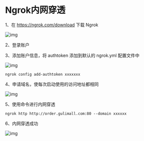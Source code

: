 # Ngrok内网穿透

1、在 https://ngrok.com/download 下载 Ngrok

![img](https://cdn.nlark.com/yuque/0/2023/png/2836791/1702021572252-a51f5e59-2c02-4db6-bae6-dff7f47f376d.png)

2、登录账户

3、添加账户信息，将 authtoken 添加到默认的 ngrok.yml 配置文件中

![img](https://cdn.nlark.com/yuque/0/2023/png/2836791/1702281660006-48954631-6e79-41a1-910e-63895349c247.png)

```shell
ngrok config add-authtoken xxxxxxx
```

4、申请域名，使每次启动使用的访问地址都相同

![img](https://cdn.nlark.com/yuque/0/2023/png/2836791/1702281831225-cfff1a0d-d65a-4d2f-9890-e5b759aa823e.png)

5、使用命令进行内网穿透

```shell
ngrok http http://order.gulimall.com:80 --domain xxxxxx    
```

6、内网穿透成功

![img](https://cdn.nlark.com/yuque/0/2023/png/2836791/1702282266110-59b3b27f-02f8-4442-b982-15fd0a1fce02.png)


